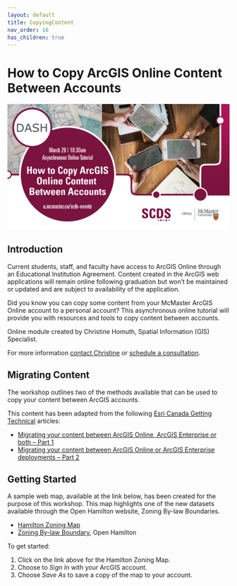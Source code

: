 ```yaml
---
layout: default
title: CopyingContent
nav_order: 16
has_children: true
---
```


# How to Copy ArcGIS Online Content Between Accounts
<img src="assets/img/Copy_ArcGIS_Content.png" alt="Workshop Title Slide" width="720"> 

## Introduction 
Current students, staff, and faculty have access to ArcGIS Online through an Educational Institution Agreement. Content created in the ArcGIS web applications will remain online following graduation but won’t be maintained or updated and are subject to availability of the application. 

Did you know you can copy some content from your McMaster ArcGIS Online account to a personal account? This asynchronous online tutorial will provide you with resources and tools to copy content between accounts. 

Online module created by Christine Homuth, Spatial Information (GIS) Specialist. 

For more information [contact Christine](mailto:libgis@mcmaster.ca) or [schedule a consultation](https://libcal.mcmaster.ca/appointments/gis). 

## Migrating Content 
The workshop outlines two of the methods available that can be used to copy your content between ArcGIS accounts. 

This content has been adapted from the following [Esri Canada Getting Technical](https://resources.esri.ca/getting-technical) articles:

- [Migrating your content between ArcGIS Online, ArcGIS Enterprise or both – Part 1](https://resources.esri.ca/getting-technical/migrating-your-content-between-arcgis-online-arcgis-enterprise-or-both-part-1) 
- [Migrating your content between ArcGIS Online or ArcGIS Enterprise deployments – Part 2](https://resources.esri.ca/getting-technical/migrate-your-content-between-arcgis-online-or-arcgis-enterprise-deployments-or-both-part-2) 

## Getting Started
A sample web map, available at the link below, has been created for the purpose of this workshop. This map highlights one of the new datasets available through the Open Hamilton website, Zoning By-law Boundaries.

- [Hamilton Zoning Map](https://arcg.is/0LP9WP0)
- [Zoning By-law Boundary](https://open.hamilton.ca/datasets/74f8df9efea14e3ba488f98dec289a0c_18/about), Open Hamilton

To get started:
1. Click on the link above for the Hamilton Zoning Map.
2. Choose to *Sign In* with your ArcGIS account.
3. Choose *Save As* to save a copy of the map to your account. 
